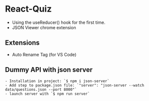 # React-Quiz

- Using the useReducer() hook for the first time.
- JSON Viewer chrome extension

## Extensions

- Auto Rename Tag (for VS Code)

## Dummy API with json server

    - Installation in project: `$ npm i json-server`
    - Add step to package.json file: `"server": "json-server --watch data/questions.json --port 8000"`
    - launch server with `$ npm run server`
